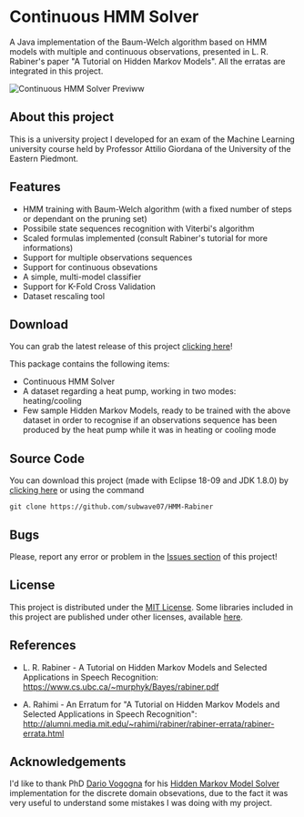 # Continuous HMM Solver
A Java implementation of the Baum-Welch algorithm based on HMM models with multiple and continuous observations, presented in L. R. Rabiner's paper "A Tutorial on Hidden Markov Models". All the erratas are integrated in this project.

![Continuous HMM Solver Previww](https://raw.githubusercontent.com/subwave07/HMM-Rabiner/masterv1/README.md_images/logo.jpg)

## About this project
This is a university project I developed for an exam of the Machine Learning university course held by Professor Attilio Giordana
of the University of the Eastern Piedmont.

## Features
*	HMM training with Baum-Welch algorithm (with a fixed number of steps or dependant on the pruning set)
*	Possibile state sequences recognition with Viterbi's algorithm
*	Scaled formulas implemented (consult Rabiner's tutorial for more informations)
*	Support for multiple observations sequences
*	Support for continuous obsevations
*	A simple, multi-model classifier
*	Support for K-Fold Cross Validation
*	Dataset rescaling tool

## Download
You can grab the latest release of this project [clicking here](https://github.com/subwave07/HMM-Rabiner/releases)!

This package contains the following items:
* Continuous HMM Solver
* A dataset regarding a heat pump, working in two modes: heating/cooling
* Few sample Hidden Markov Models, ready to be trained with the above dataset in order to recognise if an observations sequence
has been produced by the heat pump while it was in heating or cooling mode

## Source Code
You can download this project (made with Eclipse 18-09 and JDK 1.8.0) by [clicking here](https://github.com/subwave07/HMM-Rabiner/archive/masterv1.zip) or using the command

```git clone https://github.com/subwave07/HMM-Rabiner```

## Bugs
Please, report any error or problem in the [Issues section](https://github.com/subwave07/HMM-Rabiner/issues) of this project!

## License
This project is distributed under the [MIT License](https://github.com/subwave07/HMM-Rabiner/blob/masterv1/LICENSE).
Some libraries included in this project are published under other licenses, available [here](https://github.com/subwave07/HMM-Rabiner/tree/masterv1/lib/doc).

## References
* L. R. Rabiner - A Tutorial on Hidden Markov Models and Selected Applications in Speech Recognition: 
https://www.cs.ubc.ca/~murphyk/Bayes/rabiner.pdf

* A. Rahimi - An Erratum for "A Tutorial on Hidden Markov Models and Selected Applications in Speech Recognition": 
http://alumni.media.mit.edu/~rahimi/rabiner/rabiner-errata/rabiner-errata.html

## Acknowledgements
I'd like to thank PhD [Dario Vogogna](https://github.com/akyrey) for his [Hidden Markov Model Solver](https://github.com/akyrey/HiddenMarkovModel_Solver)
implementation for the discrete domain obsevations, due to the fact it was very useful to understand some mistakes I was doing with my project.
